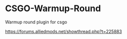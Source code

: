 # CSGO-Warmup-Round
Warmup round plugin for csgo

https://forums.alliedmods.net/showthread.php?t=225883
